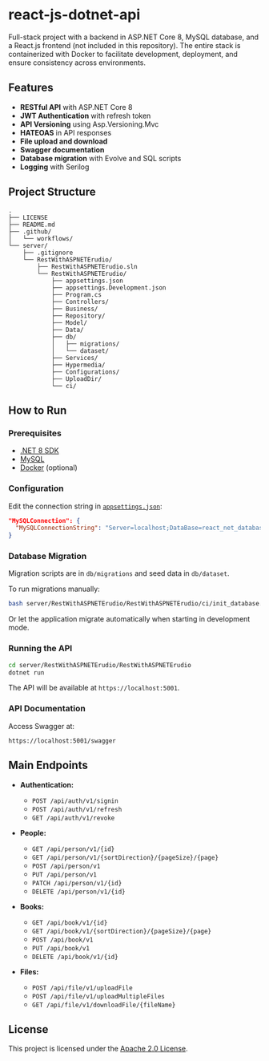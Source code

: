 # react-js-dotnet-api

Full-stack project with a backend in ASP.NET Core 8, MySQL database, and a React.js frontend (not included in this repository). The entire stack is containerized with Docker to facilitate development, deployment, and ensure consistency across environments.

## Features

- **RESTful API** with ASP.NET Core 8
- **JWT Authentication** with refresh token
- **API Versioning** using Asp.Versioning.Mvc
- **HATEOAS** in API responses
- **File upload and download**
- **Swagger documentation**
- **Database migration** with Evolve and SQL scripts
- **Logging** with Serilog

## Project Structure

```
.
├── LICENSE
├── README.md
├── .github/
│   └── workflows/
└── server/
    ├── .gitignore
    └── RestWithASPNETErudio/
        ├── RestWithASPNETErudio.sln
        └── RestWithASPNETErudio/
            ├── appsettings.json
            ├── appsettings.Development.json
            ├── Program.cs
            ├── Controllers/
            ├── Business/
            ├── Repository/
            ├── Model/
            ├── Data/
            ├── db/
            │   ├── migrations/
            │   └── dataset/
            ├── Services/
            ├── Hypermedia/
            ├── Configurations/
            ├── UploadDir/
            └── ci/
```

## How to Run

### Prerequisites

- [.NET 8 SDK](https://dotnet.microsoft.com/download)
- [MySQL](https://www.mysql.com/)
- [Docker](https://www.docker.com/) (optional)

### Configuration

Edit the connection string in [`appsettings.json`](server/RestWithASPNETErudio/RestWithASPNETErudio/appsettings.json):

```json
"MySQLConnection": {
  "MySQLConnectionString": "Server=localhost;DataBase=react_net_database;Uid=root;Pwd=123456"
}
```

### Database Migration

Migration scripts are in `db/migrations` and seed data in `db/dataset`.

To run migrations manually:

```sh
bash server/RestWithASPNETErudio/RestWithASPNETErudio/ci/init_database.sh
```

Or let the application migrate automatically when starting in development mode.

### Running the API

```sh
cd server/RestWithASPNETErudio/RestWithASPNETErudio
dotnet run
```

The API will be available at `https://localhost:5001`.

### API Documentation

Access Swagger at:

```
https://localhost:5001/swagger
```

## Main Endpoints

- **Authentication:**  
  - `POST /api/auth/v1/signin`  
  - `POST /api/auth/v1/refresh`  
  - `GET /api/auth/v1/revoke`

- **People:**  
  - `GET /api/person/v1/{id}`  
  - `GET /api/person/v1/{sortDirection}/{pageSize}/{page}`  
  - `POST /api/person/v1`  
  - `PUT /api/person/v1`  
  - `PATCH /api/person/v1/{id}`  
  - `DELETE /api/person/v1/{id}`

- **Books:**  
  - `GET /api/book/v1/{id}`  
  - `GET /api/book/v1/{sortDirection}/{pageSize}/{page}`  
  - `POST /api/book/v1`  
  - `PUT /api/book/v1`  
  - `DELETE /api/book/v1/{id}`

- **Files:**  
  - `POST /api/file/v1/uploadFile`  
  - `POST /api/file/v1/uploadMultipleFiles`  
  - `GET /api/file/v1/downloadFile/{fileName}`

## License

This project is licensed under the [Apache 2.0 License](LICENSE).
